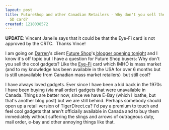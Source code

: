 ```yaml
---
layout: post
title: FutureShop and other Canadian Retailers - Why don't you sell the fabulous Eye-Fi
  SD card?
created: 1218038572
---
```

<p>
<strong>UPDATE</strong>: Vincent Janelle says that it could be that the Eye-Fi card is not approved by the CRTC.  Thanks Vince!
</p>
<p>
I am going on <a href="http://www.darrenbarefoot.com/">Darren</a>'s client <a href="http://www.futureshop.ca">Future Shop</a>'s<a href="http://www.darrenbarefoot.com/archives/2008/08/for-the-local-bloggers-want-to-come-to-an-interesting-store-opening.html"> blogger opening tonight</a> and I know it's off topic but I have a question for Future Shop buyers: Why don't you sell the cool gadgets? Like the <a href="http://www.eye.fi/">Eye-Fi</a> card which IMHO is mass market (and to my knowledge has been available in the USA for over 6 months but is still unavailable from Canadian mass market retailers)  but still cool?
</p>
<p>
I have always loved gadgets. Ever since I have been a kid back in the 1970s I have been buying (via mail order) gadgets that were unavailable in Canada. Things are better now, since we have E-Bay (which I loathe, but that's another blog post) but we are still behind. Perhaps somebody should open up a retail version of TigerDirect.ca? I'd pay a premium to touch and feel cool gadgets that aren't officially available in Canada and to buy them immediately without suffering the slings and arrows of outrageous duty, mail order, e-bay and other annoying things like that. 
</p>
